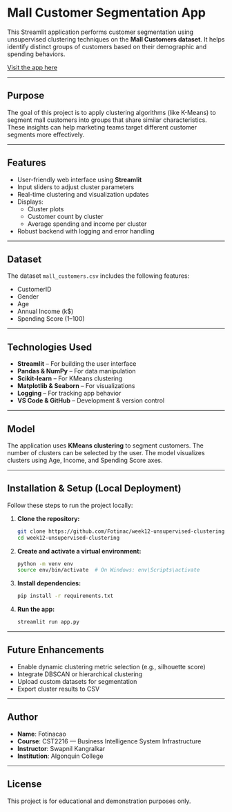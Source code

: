 
# Mall Customer Segmentation App

This Streamlit application performs customer segmentation using unsupervised clustering techniques on the **Mall Customers dataset**. It helps identify distinct groups of customers based on their demographic and spending behaviors.

[Visit the app here](https://week12-unsupervised-clustering-4e9days6tedeifzd8nw8w4.streamlit.app)  

---

## Purpose

The goal of this project is to apply clustering algorithms (like K-Means) to segment mall customers into groups that share similar characteristics. These insights can help marketing teams target different customer segments more effectively.

---

## Features

- User-friendly web interface using **Streamlit**
- Input sliders to adjust cluster parameters
- Real-time clustering and visualization updates
- Displays:
  - Cluster plots
  - Customer count by cluster
  - Average spending and income per cluster
- Robust backend with logging and error handling

---

## Dataset

The dataset `mall_customers.csv` includes the following features:

- CustomerID  
- Gender  
- Age  
- Annual Income (k$)  
- Spending Score (1–100)

---

## Technologies Used

- **Streamlit** – For building the user interface
- **Pandas & NumPy** – For data manipulation
- **Scikit-learn** – For KMeans clustering
- **Matplotlib & Seaborn** – For visualizations
- **Logging** – For tracking app behavior
- **VS Code & GitHub** – Development & version control

---

## Model

The application uses **KMeans clustering** to segment customers. The number of clusters can be selected by the user. The model visualizes clusters using Age, Income, and Spending Score axes.

---

## Installation & Setup (Local Deployment)

Follow these steps to run the project locally:

1. **Clone the repository:**
   ```bash
   git clone https://github.com/Fotinac/week12-unsupervised-clustering.git
   cd week12-unsupervised-clustering
   ```

2. **Create and activate a virtual environment:**
   ```bash
   python -m venv env
   source env/bin/activate  # On Windows: env\Scripts\activate
   ```

3. **Install dependencies:**
   ```bash
   pip install -r requirements.txt
   ```

4. **Run the app:**
   ```bash
   streamlit run app.py
   ```

---

## Future Enhancements

- Enable dynamic clustering metric selection (e.g., silhouette score)
- Integrate DBSCAN or hierarchical clustering
- Upload custom datasets for segmentation
- Export cluster results to CSV

---

## Author

- **Name**: Fotinacao  
- **Course**: CST2216 — Business Intelligence System Infrastructure  
- **Instructor**: Swapnil Kangralkar  
- **Institution**: Algonquin College

---

## License

This project is for educational and demonstration purposes only.
